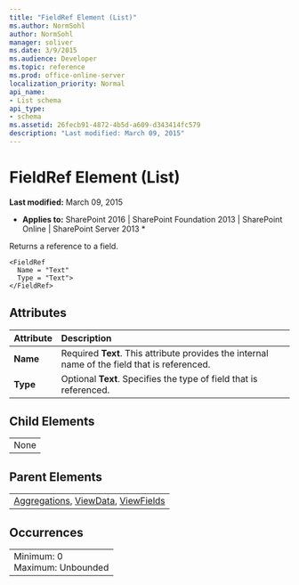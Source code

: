 ```yaml
---
title: "FieldRef Element (List)"
ms.author: NormSohl
author: NormSohl
manager: soliver
ms.date: 3/9/2015
ms.audience: Developer
ms.topic: reference
ms.prod: office-online-server
localization_priority: Normal
api_name:
- List schema
api_type:
- schema
ms.assetid: 26fecb91-4872-4b5d-a609-d343414fc579
description: "Last modified: March 09, 2015"
---
```


# FieldRef Element (List)

 **Last modified:** March 09, 2015 
  
 * **Applies to:** SharePoint 2016 | SharePoint Foundation 2013 | SharePoint Online | SharePoint Server 2013 * 
  
Returns a reference to a field. 
  
```
<FieldRef
  Name = "Text"
  Type = "Text">
</FieldRef>
```

## Attributes

|**Attribute**|**Description**|
|:-----|:-----|
|**Name** <br/> |Required **Text**. This attribute provides the internal name of the field that is referenced.  <br/> |
|**Type** <br/> |Optional **Text**. Specifies the type of field that is referenced.  <br/> |
   
## Child Elements

||
|:-----|
|None |
   
## Parent Elements

||
|:-----|
|[Aggregations](aggregations-element-list.md), [ViewData](viewdata-element-list.md), [ViewFields](viewfields-element-list.md)|
   
## Occurrences

||
|:-----|
|Minimum: 0  <br/> Maximum: Unbounded  <br/> |
   

